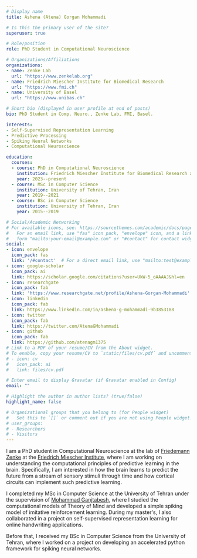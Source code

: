 ```yaml
---
# Display name
title: Ashena (Atena) Gorgan Mohammadi

# Is this the primary user of the site?
superuser: true

# Role/position
role: PhD Student in Computational Neuroscience

# Organizations/Affiliations
organizations:
- name: Zenke Lab
  url: "https://www.zenkelab.org"
- name: Friedrich Miescher Institute for Biomedical Research
  url: "https://www.fmi.ch"
- name: University of Basel
  url: "https://www.unibas.ch"

# Short bio (displayed in user profile at end of posts)
bio: PhD Student in Comp. Neuro., Zenke Lab, FMI, Basel.

interests:
- Self-Supervised Representation Learning
- Predictive Processing
- Spiking Neural Networks
- Computational Neuroscience

education:
  courses:
  - course: PhD in Computational Neuroscience
    institution: Friedrich Miescher Institute for Biomedical Research and University of Basel, Switzerland
    year: 2023--present
  - course: MSc in Computer Science
    institution: University of Tehran, Iran
    year: 2019--2021
  - course: BSc in Computer Science
    institution: University of Tehran, Iran
    year: 2015--2019

# Social/Academic Networking
# For available icons, see: https://sourcethemes.com/academic/docs/page-builder/#icons
#   For an email link, use "fas" icon pack, "envelope" icon, and a link in the
#   form "mailto:your-email@example.com" or "#contact" for contact widget.
social:
- icon: envelope
  icon_pack: fas
  link: '/#contact'  # For a direct email link, use "mailto:test@example.org".
- icon: google-scholar
  icon_pack: ai
  link: https://scholar.google.com/citations?user=UkW-5_oAAAAJ&hl=en
- icon: researchgate
  icon_pack: fab
  link: 'https://www.researchgate.net/profile/Ashena-Gorgan-Mohammadi'
- icon: linkedin
  icon_pack: fab
  link: https://www.linkedin.com/in/ashena-g-mohammadi-9b3853188
- icon: twitter
  icon_pack: fab
  link: https://twitter.com/AtenaGMohammadi
- icon: github
  icon_pack: fab
  link: https://github.com/atenagm1375
# Link to a PDF of your resume/CV from the About widget.
# To enable, copy your resume/CV to `static/files/cv.pdf` and uncomment the lines below.
# - icon: cv
#   icon_pack: ai
#   link: files/cv.pdf

# Enter email to display Gravatar (if Gravatar enabled in Config)
email: ""

# Highlight the author in author lists? (true/false)
highlight_name: false

# Organizational groups that you belong to (for People widget)
#   Set this to `[]` or comment out if you are not using People widget.
# user_groups:
# - Researchers
# - Visitors
---
```


I am a PhD student in Computational Neuroscience at the lab of [Friedemann Zenke](https://www.zenkelab.org) at the [Friedrich Miescher Institute](https://www.fmi.ch), where I am working on understanding the computational principles of predictive learning in the brain. Specifically, I am interested in how the brain learns to predict the future from a stream of sensory stimuli through time and how cortical circuits can implement such predictive learning.

I completed my MSc in Computer Science at the University of Tehran under the supervision of [Mohammad Ganjtabesh](https://www.cnrl.ut.ac.ir), where I studied the computational models of Theory of Mind and developed a simple spiking model of imitative reinforcement learning. During my master's, I also collaborated in a project on self-supervised representation learning for online handwriting applications.

Before that, I received my BSc in Computer Science from the University of Tehran, where I worked on a project on developing an accelerated python framework for spiking neural networks.